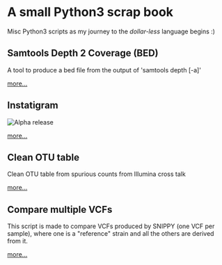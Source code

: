 # A small Python3 scrap book

Misc Python3 scripts as my journey to the _dollar-less_ language begins :)


## Samtools Depth 2 Coverage (BED)

A tool to produce a bed file from the output of 'samtools depth [-a]'

 [more...](coverage_bed/README.md)
## Instatigram

![Alpha release](https://img.shields.io/badge/Release-ALPHA-red.svg)

 [more...](instaticgram/README.md)
## Clean OTU table

Clean OTU table from spurious counts from Illumina cross talk

 [more...](clean-otutable/README.md)
## Compare multiple VCFs

This script is made to compare VCFs produced by SNIPPY (one VCF per sample), where one is a "reference" strain and all the others are derived from it.

 [more...](vcf_compare_strains/README.md)
